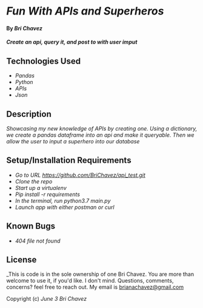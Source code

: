 # _Fun With APIs and Superheros_

#### By _**Bri Chavez**_

#### _Create an api, query it, and post to with user imput_

## Technologies Used

* _Pandas_
* _Python_
* _APIs_
* _Json_

## Description

_Showcasing my new knowledge of APIs by creating one. Using a dictionary, we create a pandas dataframe into an api and make it queryable. Then we allow the user to input a superhero into our database_

## Setup/Installation Requirements

* _Go to URL https://github.com/BriChavez/api_test.git_
* _Clone the repo_
* _Start up a virtualenv_
* _Pip install -r requirements_
* _In the terminal, run python3.7 main.py_
* _Launch app with either postman or curl_


## Known Bugs

* _404 file not found_


## License

_This is code is in the sole ownership of one Bri Chavez. You are more than welcome to use it, if you'd like. I don't mind. Questions, comments, concerns? feel free to reach out. My email is brianachavez@gmail.com

Copyright (c) _June 3_ _Bri Chavez_